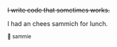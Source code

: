 ~~I write code that sometimes works.~~

I had an chees sammich for lunch.  

<sup>&#x1F9C0; sammie</sup>

